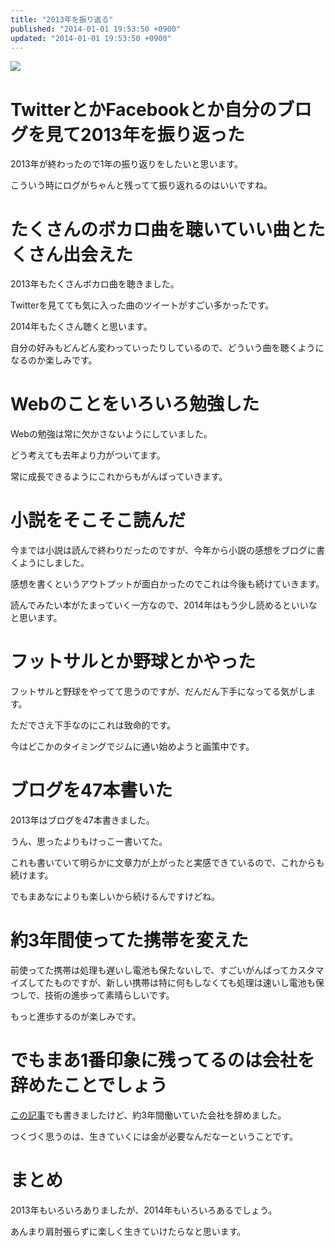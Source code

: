 ```yaml
---
title: "2013年を振り返る"
published: "2014-01-01 19:53:50 +0900"
updated: "2014-01-01 19:53:50 +0900"
---
```


![](/images/2014/1/1/2013-1.jpg)

# TwitterとかFacebookとか自分のブログを見て2013年を振り返った

2013年が終わったので1年の振り返りをしたいと思います。

こういう時にログがちゃんと残ってて振り返れるのはいいですね。

# たくさんのボカロ曲を聴いていい曲とたくさん出会えた

2013年もたくさんボカロ曲を聴きました。

Twitterを見てても気に入った曲のツイートがすごい多かったです。

2014年もたくさん聴くと思います。

自分の好みもどんどん変わっていったりしているので、どういう曲を聴くようになるのか楽しみです。

# Webのことをいろいろ勉強した

Webの勉強は常に欠かさないようにしていました。

どう考えても去年より力がついてます。

常に成長できるようにこれからもがんばっていきます。

# 小説をそこそこ読んだ

今までは小説は読んで終わりだったのですが、今年から小説の感想をブログに書くようにしました。

感想を書くというアウトプットが面白かったのでこれは今後も続けていきます。

読んでみたい本がたまっていく一方なので、2014年はもう少し読めるといいなと思います。

# フットサルとか野球とかやった

フットサルと野球をやってて思うのですが、だんだん下手になってる気がします。

ただでさえ下手なのにこれは致命的です。

今はどこかのタイミングでジムに通い始めようと画策中です。

# ブログを47本書いた

2013年はブログを47本書きました。

うん、思ったよりもけっこー書いてた。

これも書いていて明らかに文章力が上がったと実感できているので、これからも続けます。

でもまあなによりも楽しいから続けるんですけどね。

# 約3年間使ってた携帯を変えた

前使ってた携帯は処理も遅いし電池も保たないしで、すごいがんばってカスタマイズしてたものですが、新しい携帯は特に何もしなくても処理は速いし電池も保つしで、技術の進歩って素晴らしいです。

もっと進歩するのが楽しみです。

# でもまあ1番印象に残ってるのは会社を辞めたことでしょう

[この記事](/2013/6/3/retire/)でも書きましたけど、約3年間働いていた会社を辞めました。

つくづく思うのは、生きていくには金が必要なんだなーということです。 

# まとめ

2013年もいろいろありましたが、2014年もいろいろあるでしょう。

あんまり肩肘張らずに楽しく生きていけたらなと思います。
